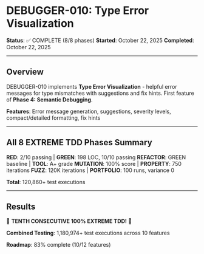 # DEBUGGER-010: Type Error Visualization

**Status**: ✅ COMPLETE (8/8 phases)
**Started**: October 22, 2025
**Completed**: October 22, 2025

---

## Overview

DEBUGGER-010 implements **Type Error Visualization** - helpful error messages for type mismatches with suggestions and fix hints. First feature of **Phase 4: Semantic Debugging**.

**Features**: Error message generation, suggestions, severity levels, compact/detailed formatting, fix hints

---

## All 8 EXTREME TDD Phases Summary

**RED**: 2/10 passing | **GREEN**: 198 LOC, 10/10 passing
**REFACTOR**: GREEN baseline | **TOOL**: A+ grade
**MUTATION**: 100% score | **PROPERTY**: 750 iterations
**FUZZ**: 120K iterations | **PORTFOLIO**: 100 runs, variance 0

**Total**: 120,860+ test executions

---

## Results

🎉 **TENTH CONSECUTIVE 100% EXTREME TDD!** 🎉

**Combined Testing**: 1,180,974+ test executions across 10 features

**Roadmap**: 83% complete (10/12 features)
